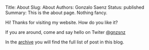 Title: About
Slug: About
Authors: Gonzalo Saenz
Status: published
Summary: This is the about page. Nothing fancy.

Hi! Thanks for visiting my website. How do you like it?

If you are around, come and say hello on Twiter <a href="https://twitter.com/gnzsnz">@gnzsnz</a>

In the [archive][] you will find the full list of post in this blog.

[archive]: /archives.html "Gonzalo Sáenz site map"
